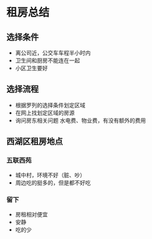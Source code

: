 # 租房总结

## 选择条件
  
- 离公司近，公交车车程半小时内
- 卫生间和厨房不能连在一起
- 小区卫生要好

## 选择流程

- 根据罗列的选择条件划定区域
- 在网上找划定区域的房源
- 询问房东相关问题
  水电费、物业费，有没有额外的费用

## 西湖区租房地点

### 五联西苑

- 城中村，环境不好（脏、吵）
- 周边吃的挺多的，但是都不好吃

### 留下

- 房租相对便宜
- 安静
- 吃的少
